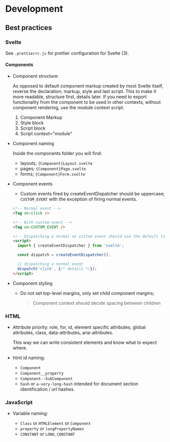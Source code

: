 # Development

## Best practices

### Svelte

See `.prettierrc.js` for prettier configuration for Svelte (3).

#### Components

- Component structure:

  As opposed to default component markup created by most Svelte itself, reverse the declaration; markup, style and last script. This to make it more readable, structure first, details later.
  If you need to export functionality from the component to be used in other contexts, without component rendering, use the module context script.

  1. Component Markup
  2. Style block
  3. Script block
  4. Script context="module"

- Component naming

  Inside the components folder you will find:

  - layouts; `{Component}Layout.svelte`
  - pages; `{Component}Page.svelte`
  - forms; `{Component}Form.svelte`

- Component events

  - Custom events fired by createEventDispatcher should be uppercase; `CUSTOM_EVENT` with the exception of firing normal events.

  ```html
  <!-- Normal event -->
  <Tag on:click />

  <!-- With custom event -->
  <Tag on:CUSTOM_EVENT />

  <!-- Dispatching a normal as custom event should use the default lowercasing -->
  <script>
    import { createEventDispatcher } from 'svelte';

    const dispatch = createEventDispatcher();

    // dispatching a normal event
    dispatch('click', {/* details */});
  </script>
  ```

- Component styling

  - Do not set top-level margins, only set child component margins;

    > Component context should decide spacing between children



### HTML

- Attribute priority: role, for, id, element specific attributes, global attributes, class, data-attributes, aria-attributes.

  This way we can write consistent elements and know what to expect where.

- html id naming:

  - `Component`
  - `Component__property`
  - `Component--SubComponent`
  - `hash` or `a-very-long-hash` intended for document section identification / url hashes.

### JavaScript

- Variable naming:

  - `Class` or `HTMLElement` or `Component`
  - `property` or `longPropertyNames`
  - `CONSTANT` or `LONG_CONSTANT`
